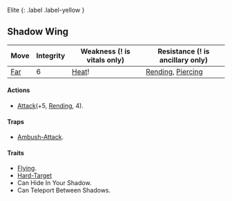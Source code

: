 Elite
{: .label .label-yellow }

## Shadow Wing

| Move                          | Integrity | Weakness (! is vitals only)    | Resistance (! is ancillary only)                                           |
| ----------------------------- | --------- | ------------------------------ | -------------------------------------------------------------------------- |
| [Far](Game/Core/Movement#Far) | 6         | [Heat](Game/Core/Injury#Heat)! | [Rending](Game/Core/Injury#Rending), [Piercing](Game/Core/Injury#Piercing) |

#### Actions
* [Attack](Game/Core/Blocks/Attack)(+5, [Rending](Game/Core/Injury#Rending), 4).
#### Traps
* [Ambush-Attack](Game/Core/Blocks/Ambush-Attack).

#### Traits
* [Flying](Game/Core/Blocks/Flying).
* [Hard-Target](Game/Core/Blocks/Hard-Target)
* Can Hide In Your Shadow.
* Can Teleport Between Shadows.